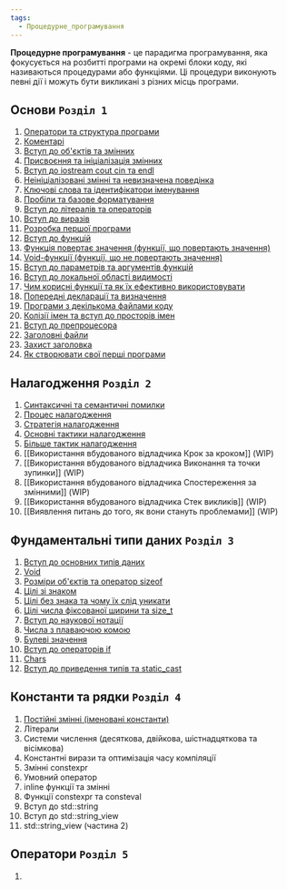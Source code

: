```yaml
---
tags:
  - Процедурне_програмування
---
```

**Процедурне програмування** - це парадигма програмування, яка фокусується на розбитті програми на окремі блоки коду, які називаються процедурами або функціями. Ці процедури виконують певні дії і можуть бути викликані з різних місць програми.
## Основи `Розділ 1`
1. [Оператори та структура програми](./procedural_programming/Оператори%20та%20структура%20програми.md)
2. [Коментарі](./procedural_programming/Коментарі.md)
3. [Вступ до об'єктів та змінних](./procedural_programming/Вступ%20до%20об'єктів%20та%20змінних.md)
4. [Присвоєння та ініціалізація змінних](./procedural_programming/Присвоєння%20та%20ініціалізація%20змінних.md)
5. [Вступ до iostream cout cin та endl](./procedural_programming/Вступ%20до%20iostream%20cout%20cin%20та%20endl.md)
6. [Неініціалізовані змінні та невизначена поведінка](./procedural_programming/Неініціалізовані%20змінні%20та%20невизначена%20поведінка.md)
7. [Ключові слова та ідентифікатори іменування](./procedural_programming/Ключові%20слова%20та%20ідентифікатори%20іменування.md)
8. [Пробіли та базове форматування](./procedural_programming/Пробіли%20та%20базове%20форматування.md)
9. [Вступ до літералів та операторів](./procedural_programming/Вступ%20до%20літералів%20та%20операторів.md)
10. [Вступ до виразів](./procedural_programming/Вступ%20до%20виразів.md)
11. [Розробка першої програми](./procedural_programming/Розробка%20першої%20програми.md)
12. [Вступ до функцій](./procedural_programming/Вступ%20до%20функцій.md)
13. [Функція повертає значення (функції, що повертають значення)](./procedural_programming/Функція%20повертає%20значення%20(функції,%20що%20повертають%20значення).md)
14. [Void-функції (функції, що не повертають значення)](./procedural_programming/Void-функції%20(функції,%20що%20не%20повертають%20значення).md)
15. [Вступ до параметрів та аргументів функцій](./procedural_programming/Вступ%20до%20параметрів%20та%20аргументів%20функцій.md)
16. [Вступ до локальної області видимості](./procedural_programming/Вступ%20до%20локальної%20області%20видимості.md)
17. [Чим корисні функції та як їх ефективно використовувати](./procedural_programming/Чим%20корисні%20функції%20та%20як%20їх%20ефективно%20використовувати.md)
18. [Попередні декларації та визначення](./procedural_programming/Попередні%20декларації%20та%20визначення.md)
19. [Програми з декількома файлами коду](./procedural_programming/Програми%20з%20декількома%20файлами%20коду.md)
20. [Колізії імен та вступ до просторів імен](./procedural_programming/Колізії%20імен%20та%20вступ%20до%20просторів%20імен.md)
21. [Вступ до препроцесора](./procedural_programming/Вступ%20до%20препроцесора.md)
22. [Заголовні файли](./procedural_programming/Заголовні%20файли.md)
23. [Захист заголовка](Захист%20заголовка.md)
24. [Як створювати свої перші програми](./procedural_programming/Як%20створювати%20свої%20перші%20програми.md)
## Налагодження `Розділ 2`
1. [Синтаксичні та семантичні помилки](./debugging/Синтаксичні%20та%20семантичні%20помилки.md)
2. [Процес налагодження](./debugging/Процес%20налагодження.md)
3. [Стратегія налагодження](./debugging/Стратегія%20налагодження.md)
4. [Основні тактики налагодження](./debugging/Основні%20тактики%20налагодження.md)
5. [Більше тактик налагодження](./debugging/Більше%20тактик%20налагодження.md)
6. [[Використання вбудованого відладчика Крок за кроком]] (WIP)
7. [[Використання вбудованого відладчика Виконання та точки зупинки]] (WIP)
8. [[Використання вбудованого відладчика Спостереження за змінними]] (WIP)
9. [[Використання вбудованого відладчика Стек викликів]] (WIP)
10. [[Виявлення питань до того, як вони стануть проблемами]] (WIP)
## Фундаментальні типи даних `Розділ 3`
1. [Вступ до основних типів даних](./fundamental/Вступ%20до%20основних%20типів%20даних.md)
2. [Void](./fundamental/Void.md)
3. [Розміри об'єктів та оператор sizeof](./fundamental/Розміри%20об'єктів%20та%20оператор%20sizeof.md)
4. [Цілі зі знаком](./fundamental/Цілі%20зі%20знаком.md)
5. [Цілі без знака та чому їх слід уникати](./fundamental/Цілі%20без%20знака%20та%20чому%20їх%20слід%20уникати.md)
6. [Цілі числа фіксованої ширини та size_t](./fundamental/Цілі%20числа%20фіксованої%20ширини%20та%20size_t.md)
7. [Вступ до наукової нотації](./fundamental/Вступ%20до%20наукової%20нотації.md)
8. [Числа з плаваючою комою](./fundamental/Числа%20з%20плаваючою%20комою.md)
9. [Булеві значення](./fundamental/Булеві%20значення.md)
10. [Вступ до операторів if](./fundamental/Вступ%20до%20операторів%20if.md)
11. [Chars](./procedural_programming/Chars.md)
12. [Вступ до приведення типів та static_cast](./procedural_programming/Вступ%20до%20приведення%20типів%20та%20static_cast.md)
## Константи та рядки `Розділ 4`
1. [Постійні змінні (іменовані константи)](./constants_and_strings/Постійні%20змінні%20(іменовані%20константи).md)
2. Літерали
3. Системи числення (десяткова, двійкова, шістнадцяткова та вісімкова)
4. Константні вирази та оптимізація часу компіляції
5. Змінні constexpr
6. Умовний оператор
7. inline функції та змінні
8. Функції constexpr та consteval
9. Вступ до std::string
10. Вступ до std::string_view
11. std::string_view (частина 2)
## Оператори `Розділ 5`
1. 